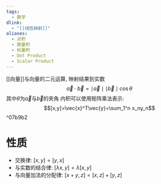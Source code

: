 ```yaml
---
tags:
  - 数学
dlink:
  - "[[线性映射]]"
aliases:
  - 点积
  - 数量积
  - 标量积
  - Dot Product
  - Scalar Product
---
```

[[向量]]与向量的二元运算, 映射结果到实数
$$\vec{a}\cdot \vec{b}=\mid \vec{a}\mid\mid \vec{b}\mid \cos\theta$$
其中${} \theta$为$\vec{a}$与$\vec{b}$的夹角 
内积可以使用矩阵乘法表示: 
$$[x,y]=\vec{x}^T\vec{y}=\sum_1^n x_ny_n$$^07b9b2
# 性质
- 交换律: $[x,y]=[y,x]$
- 与实数的结合律: $[\lambda x,y]=\lambda[x,y]$ 
- 与向量加法的分配律: $[x+y,z]=[x,z]+[y,z]$
